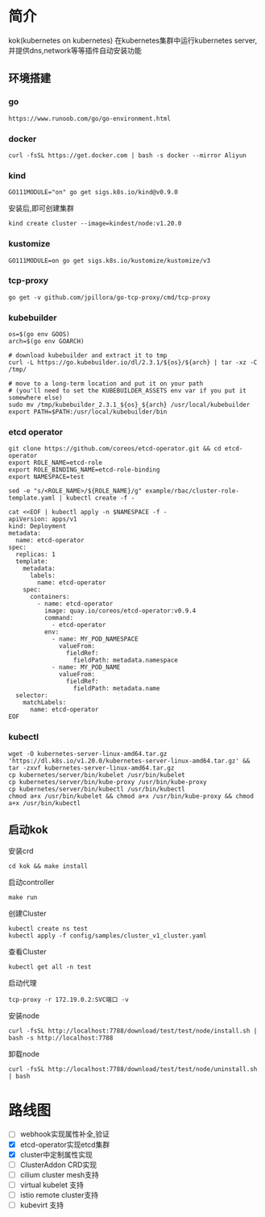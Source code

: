 # 简介

kok(kubernetes on kubernetes) 在kubernetes集群中运行kubernetes server,并提供dns,network等等插件自动安装功能

## 环境搭建

### go

```shell
https://www.runoob.com/go/go-environment.html
```

### docker

```shell
curl -fsSL https://get.docker.com | bash -s docker --mirror Aliyun
```

### kind

```shell
GO111MODULE="on" go get sigs.k8s.io/kind@v0.9.0
```

安装后,即可创建集群

```shell
kind create cluster --image=kindest/node:v1.20.0
```

### kustomize

```shell
GO111MODULE=on go get sigs.k8s.io/kustomize/kustomize/v3
```

### tcp-proxy

```shell
go get -v github.com/jpillora/go-tcp-proxy/cmd/tcp-proxy
```

### kubebuilder

```shell
os=$(go env GOOS)
arch=$(go env GOARCH)

# download kubebuilder and extract it to tmp
curl -L https://go.kubebuilder.io/dl/2.3.1/${os}/${arch} | tar -xz -C /tmp/

# move to a long-term location and put it on your path
# (you'll need to set the KUBEBUILDER_ASSETS env var if you put it somewhere else)
sudo mv /tmp/kubebuilder_2.3.1_${os}_${arch} /usr/local/kubebuilder
export PATH=$PATH:/usr/local/kubebuilder/bin
```

### etcd operator

```shell
git clone https://github.com/coreos/etcd-operator.git && cd etcd-operator
export ROLE_NAME=etcd-role
export ROLE_BINDING_NAME=etcd-role-binding
export NAMESPACE=test

sed -e "s/<ROLE_NAME>/${ROLE_NAME}/g" example/rbac/cluster-role-template.yaml | kubectl create -f -

cat <<EOF | kubectl apply -n $NAMESPACE -f -
apiVersion: apps/v1
kind: Deployment
metadata:
  name: etcd-operator
spec:
  replicas: 1
  template:
    metadata:
      labels:
        name: etcd-operator
    spec:
      containers:
        - name: etcd-operator
          image: quay.io/coreos/etcd-operator:v0.9.4
          command:
            - etcd-operator
          env:
            - name: MY_POD_NAMESPACE
              valueFrom:
                fieldRef:
                  fieldPath: metadata.namespace
            - name: MY_POD_NAME
              valueFrom:
                fieldRef:
                  fieldPath: metadata.name
  selector:
    matchLabels:
      name: etcd-operator
EOF
```

### kubectl

```shell
wget -O kubernetes-server-linux-amd64.tar.gz 'https://dl.k8s.io/v1.20.0/kubernetes-server-linux-amd64.tar.gz' && tar -zxvf kubernetes-server-linux-amd64.tar.gz
cp kubernetes/server/bin/kubelet /usr/bin/kubelet
cp kubernetes/server/bin/kube-proxy /usr/bin/kube-proxy
cp kubernetes/server/bin/kubectl /usr/bin/kubectl
chmod a+x /usr/bin/kubelet && chmod a+x /usr/bin/kube-proxy && chmod a+x /usr/bin/kubectl
```

## 启动kok

安装crd

```shell
cd kok && make install
```

启动controller

```shell
make run
```

创建Cluster

```shell
kubectl create ns test
kubectl apply -f config/samples/cluster_v1_cluster.yaml
```

查看Cluster

```shell
kubectl get all -n test
```

启动代理

```shell
tcp-proxy -r 172.19.0.2:SVC端口 -v
```

安装node

```shell
curl -fsSL http://localhost:7788/download/test/test/node/install.sh | bash -s http://localhost:7788
```

卸载node

```shell
curl -fsSL http://localhost:7788/download/test/test/node/uninstall.sh | bash 
```

# 路线图

- [ ] webhook实现属性补全,验证
- [x] etcd-operator实现etcd集群
- [x] cluster中定制属性实现
- [ ] ClusterAddon CRD实现
- [ ] cilium cluster mesh支持
- [ ] virtual kubelet 支持
- [ ] istio remote cluster支持
- [ ] kubevirt 支持